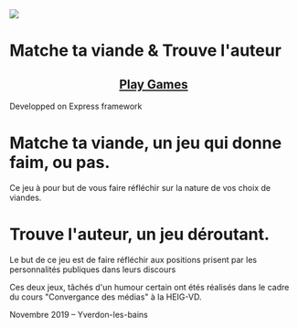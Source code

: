 <a href="https://www.instagram.com/greenmind_m46">
<img src="https://convmed.herokuapp.com/img/frontend/logo-greenmind.svg">
</a>
<h1 align"center">
  Matche ta viande & Trouve l'auteur
  </h1>
<h2 align="center">
  <a href="https://convmed.herokuapp.com/">
    Play Games
  </a>
</h2>



Developped on Express framework

# Matche ta viande, un jeu qui donne faim, ou pas. 
Ce jeu à pour but de vous faire réfléchir sur la nature de vos choix de viandes. 
  
# Trouve l'auteur, un jeu déroutant. 
Le but de ce jeu est de faire réfléchir aux positions prisent par les personnalités publiques dans leurs discours
  
Ces deux jeux, tâchés d'un humour certain ont étés réalisés dans le cadre du cours "Convergance des médias" à la HEIG-VD. 
  
  
Novembre 2019 – Yverdon-les-bains
